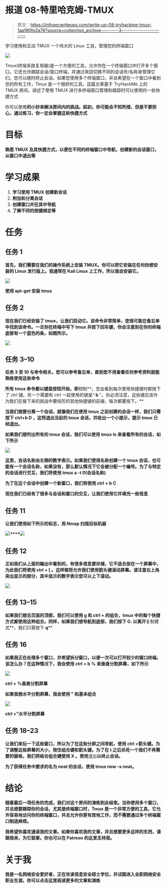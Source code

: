 # 报道 08-特里哈克姆-TMUX

> 原文：<https://infosecwriteups.com/write-up-08-tryhackme-tmux-1aa190fe2a76?source=collection_archive---------3----------------------->

学习使用和互动 TMUX 一个伟大的 Linux 工具，管理您的终端窗口

![](img/dc17900da52ccbfa6f5bc463fcb8032e.png)

Tmux(终端多路复用器)是一个方便的工具，允许你在一个终端窗口中打开多个窗口。它还允许跟踪会话/窗口终端，并通过来回切换不同的会话号/名称来管理它们。您可以随时终止会话。如果您使用多个终端窗口，并且希望在一个窗口中看到您的所有工作，Tmux 是一个很好的工具。这篇文章基于 TryHackMe 上的 TMUX 房间，讲述了使用 TMUX 进行多终端窗口管理和跟踪时可以使用的一些快捷方式

你可以使用[](https://linuxacademy.com/blog/linux/tmux-cheat-sheet/)****的小抄来解决房间内的挑战。起初，你可能会不知所措，但是不要担心，通过练习，你一定会掌握这些快捷方式****

# **目标**

**熟悉 TMUX 及其快捷方式，以便在不同的终端窗口中导航，创建新的会话窗口，从窗口中退出等**

# **学习成果**

1.  **学习使用 TMUX 创建新会话**
2.  **附加和分离会话**
3.  **创建窗口并在其中导航**
4.  **了解不同的按键绑定等**

# **任务**

## **任务 1**

**首先，我们需要在我们的操作系统上安装 TMUX。你可以把它安装在任何你想安装的 Linux 发行版上。我通常在 Kali Linux 上工作，所以我会安装它。**

**![](img/bc1116f45acb416ebfd84cd1ef7e1aac.png)**

**使用 apt-get 安装 tmux**

## **任务 2**

**现在我们已经安装了 tmux，让我们启动它。该命令非常简单，您很可能在备忘单中找到该命令。一旦你在终端中写下 **tmux** 并按下回车键，你会注意到在你的终端底部有一个蓝色的条，如图所示。**

**![](img/eb6ad9d26db852244f545b4fd870e4eb.png)**

## **任务 3–10**

****任务 3 至 10** 与命令相关。您可以参考备忘单，直到您不用查看任何参考资料就能熟练使用这些命令**

**所有 tmux 命令都以键盘按钮开始，即**控制**。您会看到每次使用快捷键时都按下了 ctrl 键。另一个需要和 ctrl 一起使用的键是“ **b** ”。你必须注意，这些键应该作为我们在接下来的挑战中要经历的其他快捷键的前缀，每次都要按下。**

**当我们想要分离一个会话，就像我们在使用 **tmux** 之前创建的会话一样，我们只需按下 **ctrl+b D** ，这将退出当前的 tmux 会话，并给出一个小提示，提示 tmux 已经退出。**

**如果我们想列出所有的 tmux 会话，我们可以使用 **tmux ls** 来查看所有的会话，如下所示**

**![](img/036c40632ce717792e8265de7c58de9f.png)**

**这里，会话名称由左侧的数字表示。如果我们使用名称创建一个 tmux 会话，也可能有一个会话名称，如果没有，那么默认情况下它会被分配一个编号。为了与特定的会话进行交互，我们将使用 **tmux a -t 0(会话名称)****

**为了在这个会话中创建一个新窗口，我们将使用 **ctrl + b C****

**现在我们已经有了很多与会话和窗口的交互，让我们使用它并填充一些信息**

## **任务 11**

**让我们使用如下所示的标志，用 Nmap 扫描目标机器**

**![](img/7064ff633933d2e945bc8c5e3a43dd66.png)****![](img/240f6b4a5ce9f21227498ca832ac7f44.png)**

## **任务 12**

**正如我们从上面的输出中看到的，有很多信息要存储，它不适合放在一个屏幕中，为此我们将使用 **ctrl + [** 。这样做将允许我们使用箭头键滚动屏幕。请注意右上角突出显示的部分，其中显示的数字表示您可以上下滚动。**

**![](img/2b8c6bd0367da470d61a2636b078f66f.png)**

## **任务 13–15**

**如果我们想去页面的顶部，我们可以使用 **g** 和 **ctrl +** 的组合，tmux 中的每个快捷方式都使用这种组合。同样，如果我们想导航到底部，我们按下 **G.** 以离开**复制模式**，我们只需按下 **q****

## ****任务 16****

**如果我正在处理多个窗口，并希望拆分窗口，以便一次可以打开较少的窗口终端，该怎么办？在这种情况下，我会使用 **ctrl + b %** 来垂直分割屏幕，如下所示**

**![](img/d4da34d182cc0201a1ceebca78866292.png)**

**ctrl + %垂直分割屏幕**

**如果我想水平分割屏幕，我会使用 **"** 和基本组合**

**![](img/0be3b3b5ea1447f2d624caf1c7e83f12.png)**

**ctrl +"水平分割屏幕**

## **任务 18–23**

**让我们来玩一下这些窗口，所以为了在这些分屏之间导航，使用 **ctrl +箭头键**。为了调整这些屏幕的大小，按住组合键和箭头键。为了在 t 之后杀死一个我们不再需要的窗格，我们将结合组合键使用 **X** 。使用**退出**以终止会话。**

**为了获得任务中要求的名为 neat 的会话，使用 **tmux new -s neat。****

# **结论**

**随着最后一项任务的完成，我们对这个房间的演练到此结束。当你使用多个窗口，并且想要跟踪你的会话，尤其是终端窗口时，Tmux 是一个非常方便的工具，它允许容易地访问你的终端窗口，并且允许你更有效地工作，而不需要通过多个终端窗口制造麻烦。**

**我希望你喜欢通读我的文章。如果你喜欢我的文章，并且想要更多这样的东西，请跟我来，为它鼓掌。你也可以在 Patreon 的这里支持我。**

# **关于我**

**我是一名网络安全爱好者，正在攻读信息安全硕士学位，并试图进入全职网络安全职业生涯。你可以点击这里阅读更多的文章和演练**